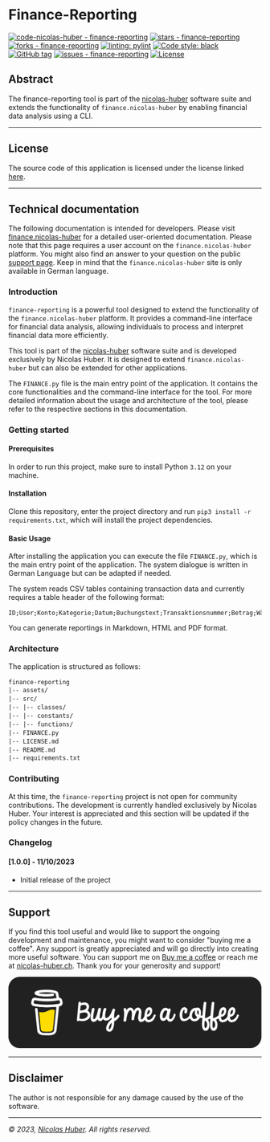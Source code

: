 # Finance-Reporting

[![code-nicolas-huber - finance-reporting](https://img.shields.io/static/v1?label=code-nicolas-huber&message=finance-reporting&color=blue&logo=github)](https://github.com/code-nicolas-huber/finance-reporting "Go to GitHub repo")
[![stars - finance-reporting](https://img.shields.io/github/stars/code-nicolas-huber/finance-reporting?style=social)](https://github.com/code-nicolas-huber/finance-reporting)
[![forks - finance-reporting](https://img.shields.io/github/forks/code-nicolas-huber/finance-reporting?style=social)](https://github.com/code-nicolas-huber/finance-reporting)
[![linting: pylint](https://img.shields.io/badge/linting-pylint-yellowgreen)](https://github.com/pylint-dev/pylint) 
[![Code style: black](https://img.shields.io/badge/code%20style-black-000000.svg)](https://github.com/psf/black)
[![GitHub tag](https://img.shields.io/github/tag/code-nicolas-huber/finance-reporting?include_prereleases=&sort=semver&color=blue)](https://github.com/code-nicolas-huber/finance-reporting/releases/)
[![issues - finance-reporting](https://img.shields.io/github/issues/code-nicolas-huber/finance-reporting)](https://github.com/code-nicolas-huber/finance-reporting/issues)
[![License](https://img.shields.io/badge/License-INDIVIDUAL-blue)](#license)

## Abstract

The finance-reporting tool is part of the [nicolas-huber](https://github.com/code-nicolas-huber/code-nicolas-huber) software suite and extends the functionality of `finance.nicolas-huber` by enabling financial data analysis using a CLI.

---

## License

The source code of this application is licensed under the license linked [here](LICENSE.md).

---

## Technical documentation

The following documentation is intended for developers. Please visit [finance.nicolas-huber](https://finance.nicolas-huber.ch/pages/data/data-tools) for a detailed user-oriented documentation. Please note that this page requires a user account on the `finance.nicolas-huber` platform. You might also find an answer to your question on the public [support page](https://finance.nicolas-huber.ch/pages/system/support). Keep in mind that the `finance.nicolas-huber` site is only available in German language.

### Introduction

`finance-reporting` is a powerful tool designed to extend the functionality of the `finance.nicolas-huber` platform. It provides a command-line interface for financial data analysis, allowing individuals to process and interpret financial data more efficiently.

This tool is part of the [nicolas-huber](https://github.com/code-nicolas-huber/code-nicolas-huber) software suite and is developed exclusively by Nicolas Huber. It is designed to extend `finance.nicolas-huber` but can also be extended for other applications.

The `FINANCE.py` file is the main entry point of the application. It contains the core functionalities and the command-line interface for the tool. For more detailed information about the usage and architecture of the tool, please refer to the respective sections in this documentation.

### Getting started

#### Prerequisites

In order to run this project, make sure to install Python `3.12` on your machine.

#### Installation

Clone this repository, enter the project directory and run `pip3 install -r requirements.txt`, which will install the project dependencies.

#### Basic Usage

After installing the application you can execute the file `FINANCE.py`, which is the main entry point of the application. The system dialogue is written in German Language but can be adapted if needed. 

The system reads CSV tables containing transaction data and currently requires a table header of the following format:

```csv
ID;User;Konto;Kategorie;Datum;Buchungstext;Transaktionsnummer;Betrag;Währung;Status
```

You can generate reportings in Markdown, HTML and PDF format.

### Architecture

The application is structured as follows:

```txt
finance-reporting
|-- assets/
|-- src/
|-- |-- classes/
|-- |-- constants/
|-- |-- functions/
|-- FINANCE.py
|-- LICENSE.md
|-- README.md
|-- requirements.txt
```

### Contributing

At this time, the `finance-reporting` project is not open for community contributions. The development is currently handled exclusively by Nicolas Huber. Your interest is appreciated and this section will be updated if the policy changes in the future. 

### Changelog

#### [1.0.0] - 11/10/2023

- Initial release of the project

---

## Support

If you find this tool useful and would like to support the ongoing development and maintenance, you might want to consider "buying me a coffee". Any support is greatly appreciated and will go directly into creating more useful software. You can support me on [Buy me a coffee](https://www.buymeacoffee.com/nicolashuber) or reach me at [nicolas-huber.ch](https://nicolas-huber.ch). Thank you for your generosity and support!

[![Buy me a coffee](assets/black-button.png)](https://www.buymeacoffee.com/nicolashuber)

---

## Disclaimer

The author is not responsible for any damage caused by the use of the software.

---

_© 2023, [Nicolas Huber](https://nicolas-huber.ch). All rights reserved._